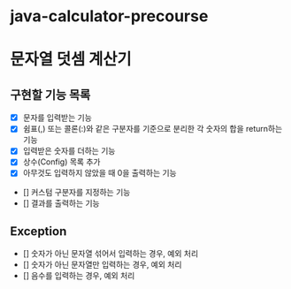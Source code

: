 # java-calculator-precourse

# 문자열 덧셈 계산기

## 구현할 기능 목록
- [x] 문자를 입력받는 기능
- [x] 쉼표(,) 또는 콜론(:)와 같은 구분자를 기준으로 분리한 각 숫자의 합을 return하는 기능
- [x] 입력받은 숫자를 더하는 기능
- [x] 상수(Config) 목록 추가
- [x] 아무것도 입력하지 않았을 때 0을 출력하는 기능
- [] 커스텀 구분자를 지정하는 기능
- [] 결과를 출력하는 기능

## Exception
- [] 숫자가 아닌 문자열 섞어서 입력하는 경우, 예외 처리
- [] 숫자가 아닌 문자열만 입력하는 경우, 예외 처리
- [] 음수를 입력하는 경우, 예외 처리 